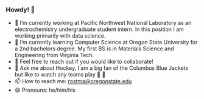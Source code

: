 ### Howdy! 🤠
- 🔭 I’m currently working at Pacific Northwest National Laboratory as an electrochemistry undergraduate student intern. In this position I am working primarily with data science.
- 🌱 I’m currently learning Computer Science at Oregon State University for a 2nd bachelors degree. My first BS is in Materials Science and Engineering from Virginia Tech.
- 👯 Feel free to reach out if you would like to collaborate!
- 💬 Ask me about Hockey, I am a big fan of the Columbus Blue Jackets but like to watch any teams play 🏒 🥅
- 📫 How to reach me: rostma@oregonstate.edu
- 😄 Pronouns: he/him/his
